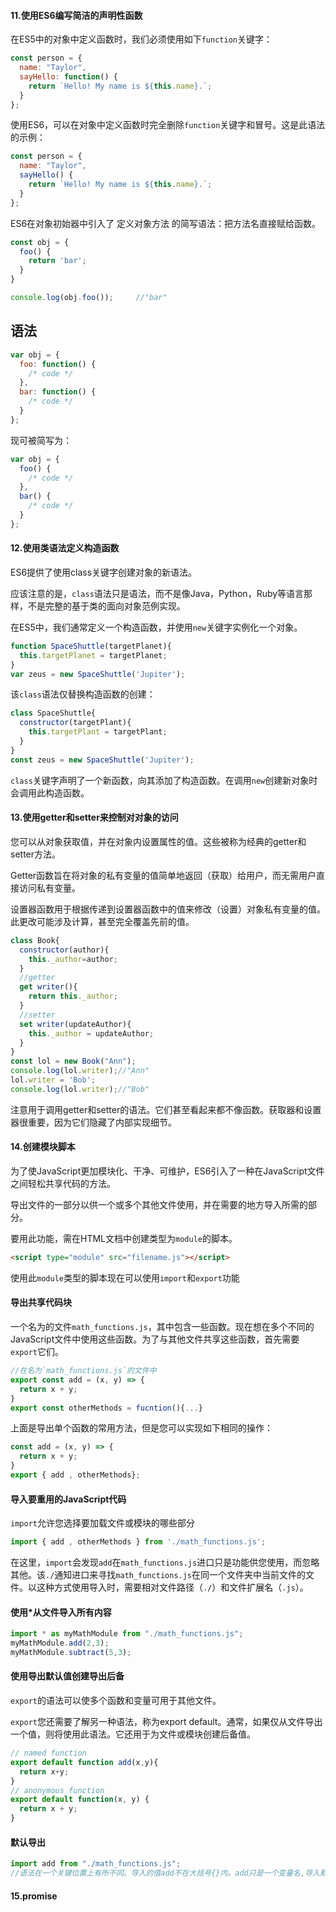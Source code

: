 #### 11.使用ES6编写简洁的声明性函数

在ES5中的对象中定义函数时，我们必须使用如下`function`关键字：

```js
const person = {
  name: "Taylor",
  sayHello: function() {
    return `Hello! My name is ${this.name}.`;
  }
};
```

使用ES6，可以在对象中定义函数时完全删除`function`关键字和冒号。这是此语法的示例：

```js
const person = {
  name: "Taylor",
  sayHello() {
    return `Hello! My name is ${this.name}.`;
  }
};
```

ES6在对象初始器中引入了 定义对象方法 的简写语法：把方法名直接赋给函数。

```js
const obj = {
  foo() {
    return 'bar';
  }
}

console.log(obj.foo());		//"bar"
```

## 语法

```js
var obj = {
  foo: function() {
    /* code */
  },
  bar: function() {
    /* code */
  }
};
```

现可被简写为：

```js
var obj = {
  foo() {
    /* code */
  },
  bar() {
    /* code */
  }
};
```



#### 12.使用类语法定义构造函数

ES6提供了使用class关键字创建对象的新语法。

应该注意的是，`class`语法只是语法，而不是像Java，Python，Ruby等语言那样，不是完整的基于类的面向对象范例实现。

在ES5中，我们通常定义一个构造函数，并使用`new`关键字实例化一个对象。

```js
function SpaceShuttle(targetPlanet){
  this.targetPlanet = targetPlanet;
}
var zeus = new SpaceShuttle('Jupiter');
```

该`class`语法仅替换构造函数的创建：

```js
class SpaceShuttle{
  constructor(targetPlant){
    this.targetPlant = targetPlant;
  }
}
const zeus = new SpaceShuttle('Jupiter');
```

`class`关键字声明了一个新函数，向其添加了构造函数。在调用`new`创建新对象时会调用此构造函数。

#### 13.使用getter和setter来控制对对象的访问

您可以从对象获取值，并在对象内设置属性的值。这些被称为经典的getter和setter方法。

Getter函数旨在将对象的私有变量的值简单地返回（获取）给用户，而无需用户直接访问私有变量。

设置器函数用于根据传递到设置器函数中的值来修改（设置）对象私有变量的值。此更改可能涉及计算，甚至完全覆盖先前的值。

```js
class Book{
  constructor(author){
    this._author=author;
  }
  //getter
  get writer(){
    return this._author;
  }
  //setter
  set writer(updateAuthor){
    this._author = updateAuthor;
  }
}
const lol = new Book("Ann");
console.log(lol.writer);//"Ann"
lol.writer = 'Bob';
console.log(lol.writer);//"Bob"
```

注意用于调用getter和setter的语法。它们甚至看起来都不像函数。获取器和设置器很重要，因为它们隐藏了内部实现细节。

#### 14.创建模块脚本

为了使JavaScript更加模块化、干净、可维护，ES6引入了一种在JavaScript文件之间轻松共享代码的方法。

导出文件的一部分以供一个或多个其他文件使用，并在需要的地方导入所需的部分。

要用此功能，需在HTML文档中创建类型为`module`的脚本。

```html
<script type="module" src="filename.js"></script>
```

使用此`module`类型的脚本现在可以使用`import`和`export`功能

#### 导出共享代码块

一个名为的文件`math_functions.js`，其中包含一些函数。现在想在多个不同的JavaScript文件中使用这些函数。为了与其他文件共享这些函数，首先需要`export`它们。

```js
//在名为`math_functions.js`的文件中
export const add = (x, y) => {
  return x + y;
}
export const otherMethods = fucntion(){...}
```

上面是导出单个函数的常用方法，但是您可以实现如下相同的操作：

```js
const add = (x, y) => {
  return x + y;
}
export { add , otherMethods};
```

#### 导入要重用的JavaScript代码

`import`允许您选择要加载文件或模块的哪些部分

```js
import { add , otherMethods } from './math_functions.js';
```

在这里，`import`会发现`add`在`math_functions.js`进口只是功能供您使用，而忽略其他。该`./`通知进口来寻找`math_functions.js`在同一个文件夹中当前文件的文件。以这种方式使用导入时，需要相对文件路径（`./`）和文件扩展名（`.js`）。

#### 使用*从文件导入所有内容

```js
import * as myMathModule from "./math_functions.js";
myMathModule.add(2,3);
myMathModule.subtract(5,3);
```

#### 使用导出默认值创建导出后备

`export`的语法可以使多个函数和变量可用于其他文件。

`export`您还需要了解另一种语法，称为export default。通常，如果仅从文件导出一个值，则将使用此语法。它还用于为文件或模块创建后备值。

```js
// named function
export default function add(x,y){
  return x+y;
}
// anonymous function
export default function(x, y) {
  return x + y;
}
```

#### 默认导出

```js
import add from "./math_functions.js";
//语法在一个关键位置上有所不同。导入的值add不在大括号{}内。add只是一个变量名,导入默认值时可以在此处使用任何名称。
```

#### 15.promise

